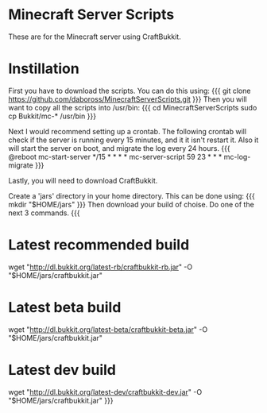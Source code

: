 Minecraft Server Scripts
========================
These are for the Minecraft server using CraftBukkit.

Instillation
============

First you have to download the scripts. You can do this using:
{{{
git clone https://github.com/daboross/MinecraftServerScripts.git
}}}
Then you will want to copy all the scripts into /usr/bin:
{{{
cd MinecraftServerScripts
sudo cp Bukkit/mc-* /usr/bin
}}}

Next I would recommend setting up a crontab. The following crontab will check if the server is running every 15 minutes, and it it isn't restart it. Also it will start the server on boot, and migrate the log every 24 hours.
{{{
@reboot mc-start-server
*/15 * * * * mc-server-script
59 23 * * * mc-log-migrate
}}}

Lastly, you will need to download CraftBukkit.

Create a 'jars' directory in your home directory. This can be done using:
{{{
mkdir "$HOME/jars"
}}}
Then download your build of choise. Do one of the next 3 commands.
{{{
# Latest recommended build
wget "http://dl.bukkit.org/latest-rb/craftbukkit-rb.jar" -O "$HOME/jars/craftbukkit.jar"

# Latest beta build
wget "http://dl.bukkit.org/latest-beta/craftbukkit-beta.jar" -O "$HOME/jars/craftbukkit.jar"

# Latest dev build
wget "http://dl.bukkit.org/latest-dev/craftbukkit-dev.jar" -O "$HOME/jars/craftbukkit.jar"
}}}

